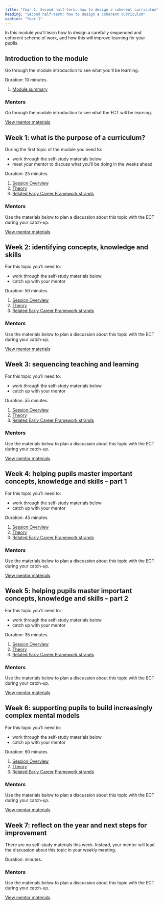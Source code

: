 ```yaml
---
title: "Year 1: Second half-term: how to design a coherent curriculum"
heading: "Second half-term: how to design a coherent curriculum"
caption: "Year 1"
---
```



In this module you'll learn how to design a carefully sequenced and coherent scheme of work, and how this will improve learning for your pupils.

## Introduction to the module

Go through the module introduction to see what you'll be learning. 

Duration: 10 minutes.

1. [Module summary](/teach-first/year-1-how-to-design-a-coherent-curriculum/intro-ect-module-summary)

### Mentors

Go through the module introduction to see what the ECT will be learning. 

[View mentor materials](/teach-first/year-1-how-to-design-a-coherent-curriculum/summer-week-0-mentor-materials)

## Week 1: what is the purpose of a curriculum?

During the first topic of the module you need to:

* work through the self-study materials below
* meet your mentor to discuss what you'll be doing in the weeks ahead

Duration: 25 minutes.

1. [Session Overview](/teach-first/year-1-how-to-design-a-coherent-curriculum/summer-week-1-ect-session-overview)
2. [Theory](/teach-first/year-1-how-to-design-a-coherent-curriculum/summer-week-1-ect-theory)
3. [Related Early Career Framework strands](/teach-first/year-1-how-to-design-a-coherent-curriculum/summer-week-1-ect-related-early-career-framework-strands)

### Mentors

Use the materials below to plan a discussion about this topic with the ECT during your catch-up.

[View mentor materials](/teach-first/year-1-how-to-design-a-coherent-curriculum/summer-week-1-mentor-materials)

## Week 2: identifying concepts, knowledge and skills

For this topic you’ll need to:

* work through the self-study materials below
* catch up with your mentor

Duration: 50 minutes.

1. [Session Overview](/teach-first/year-1-how-to-design-a-coherent-curriculum/summer-week-2-ect-session-overview)
2. [Theory](/teach-first/year-1-how-to-design-a-coherent-curriculum/summer-week-2-ect-theory)
3. [Related Early Career Framework strands](/teach-first/year-1-how-to-design-a-coherent-curriculum/summer-week-2-ect-related-early-career-framework-strands)

### Mentors

Use the materials below to plan a discussion about this topic with the ECT during your catch-up.

[View mentor materials](/teach-first/year-1-how-to-design-a-coherent-curriculum/summer-week-2-mentor-materials)

## Week 3: sequencing teaching and learning

For this topic you’ll need to:

* work through the self-study materials below
* catch up with your mentor

Duration: 55 minutes.

1. [Session Overview](/teach-first/year-1-how-to-design-a-coherent-curriculum/summer-week-3-ect-session-overview)
2. [Theory](/teach-first/year-1-how-to-design-a-coherent-curriculum/summer-week-3-ect-theory)
3. [Related Early Career Framework strands](/teach-first/year-1-how-to-design-a-coherent-curriculum/summer-week-3-ect-related-early-career-framework-strands)

### Mentors

Use the materials below to plan a discussion about this topic with the ECT during your catch-up.

[View mentor materials](/teach-first/year-1-how-to-design-a-coherent-curriculum/summer-week-3-mentor-materials)

## Week 4: helping pupils master important concepts, knowledge and skills – part 1

For this topic you’ll need to:

* work through the self-study materials below
* catch up with your mentor

Duration: 45 minutes.

1. [Session Overview](/teach-first/year-1-how-to-design-a-coherent-curriculum/summer-week-4-ect-session-overview)
2. [Theory](/teach-first/year-1-how-to-design-a-coherent-curriculum/summer-week-4-ect-theory)
3. [Related Early Career Framework strands](/teach-first/year-1-how-to-design-a-coherent-curriculum/summer-week-4-ect-related-early-career-framework-strands)

### Mentors

Use the materials below to plan a discussion about this topic with the ECT during your catch-up.

[View mentor materials](/teach-first/year-1-how-to-design-a-coherent-curriculum/summer-week-4-mentor-materials)

## Week 5: helping pupils master important concepts, knowledge and skills – part 2

For this topic you’ll need to:

* work through the self-study materials below
* catch up with your mentor

Duration: 35 minutes.

1. [Session Overview](/teach-first/year-1-how-to-design-a-coherent-curriculum/summer-week-5-ect-session-overview)
2. [Theory](/teach-first/year-1-how-to-design-a-coherent-curriculum/summer-week-5-ect-theory)
3. [Related Early Career Framework strands](/teach-first/year-1-how-to-design-a-coherent-curriculum/summer-week-5-ect-related-early-career-framework-strands)

### Mentors

Use the materials below to plan a discussion about this topic with the ECT during your catch-up.

[View mentor materials](/teach-first/year-1-how-to-design-a-coherent-curriculum/summer-week-5-mentor-materials)

## Week 6: supporting pupils to build increasingly complex mental models

For this topic you’ll need to:

* work through the self-study materials below
* catch up with your mentor

Duration: 60 minutes.

1. [Session Overview](/teach-first/year-1-how-to-design-a-coherent-curriculum/summer-week-6-ect-session-overview)
2. [Theory](/teach-first/year-1-how-to-design-a-coherent-curriculum/summer-week-6-ect-theory)
3. [Related Early Career Framework strands](/teach-first/year-1-how-to-design-a-coherent-curriculum/summer-week-6-ect-related-early-career-framework-strands)

### Mentors

Use the materials below to plan a discussion about this topic with the ECT during your catch-up.

[View mentor materials](/teach-first/year-1-how-to-design-a-coherent-curriculum/summer-week-6-mentor-materials)

## Week 7: reflect on the year and next steps for improvement

There are no self-study materials this week. Instead, your mentor will lead the discussion about this topic in your weekly meeting. 

Duration:  minutes.


### Mentors

Use the materials below to plan a discussion about this topic with the ECT during your catch-up.

[View mentor materials](/teach-first/year-1-how-to-design-a-coherent-curriculum/summer-week-7-mentor-materials)

